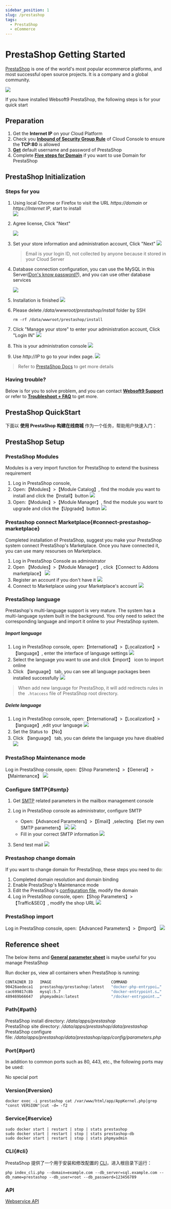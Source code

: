 ```yaml
---
sidebar_position: 1
slug: /prestashop
tags:
  - PrestaShop
  - eCommerce
---
```


# PrestaShop Getting Started

[PrestaShop](https://prestashop.com) is one of the world's most popular ecommerce platforms, and most successful open source projects. It is a company and a global community.

![](https://libs.websoft9.com/Websoft9/DocsPicture/zh/prestashop/pretashopui-websoft9.png)  

If you have installed Websoft9 PrestaShop, the following steps is for your quick start


## Preparation

1. Get the **Internet IP** on your Cloud Platform
2. Check you **[Inbound of Security Group Rule](https://support.websoft9.com/docs/faq/tech-instance.html)** of Cloud Console to ensure the **TCP:80** is allowed
3. **[Get](./user/credentials)** default username and password of PrestaShop  
4. Complete **[Five steps for Domain](./administrator/domain_step)** if you want to use Domain for PrestaShop

## PrestaShop Initialization

### Steps for you

1. Using local Chrome or Firefox to visit the URL *https://domain* or *https://Internet IP*, start to install    
   ![](https://libs.websoft9.com/Websoft9/DocsPicture/en/prestashop/ps01.png)

2. Agree license, Click "Next"

   ![](https://libs.websoft9.com/Websoft9/DocsPicture/en/prestashop/ps02.png)

3. Set your store information and administration account, Click "Next"
   ![](https://libs.websoft9.com/Websoft9/DocsPicture/en/prestashop/ps03.png)
   
   > Email is your login ID, not collected by anyone because it stored in your Cloud Server

4. Database connection configuration, you can use the MySQL in this Server([Don's know password?](./user/credentials)), and you can use other database services

   ![](https://libs.websoft9.com/Websoft9/DocsPicture/en/prestashop/ps04.png)

5. Installation is finished
   ![](https://libs.websoft9.com/Websoft9/DocsPicture/en/prestashop/ps05.png)

6. Please delete */data/wwwroot/prestashop/install* folder by SSH
   ```
   rm -rf /data/wwwroot/prestashop/install
   ```
7. Click "Manage your store" to enter your administration account, Click "Login IN"
   ![](https://libs.websoft9.com/Websoft9/DocsPicture/en/prestashop/ps07.png)

8. This is your administration console
   ![](https://libs.websoft9.com/Websoft9/DocsPicture/en/prestashop/ps08.png)

9. Use *http://IP*  to go to your index page.
   ![](https://libs.websoft9.com/Websoft9/DocsPicture/en/prestashop/ps09.png)

> Refer to [PrestaShop Docs](https://www.prestashop.com/en/resources/documentations) to get more details

### Having trouble?

Below is for you to solve problem, and you can contact **[Websoft9 Support](./helpdesk)** or refer to **[Troubleshoot + FAQ](./faq#setup)** to get more.  

## PrestaShop QuickStart

下面以 **使用 PrestaShop 构建在线商城** 作为一个任务，帮助用户快速入门：

## PrestaShop Setup

### PrestaShop Modules

Modules is a very import function for PrestaShop to extend the business requirement

1. Log in PrestaShop console,
2. Open:【Modules】>【Module Catalog】, find the module you want to install and click the【Install】button
   ![](https://libs.websoft9.com/Websoft9/DocsPicture/zh/prestashop/prestashop-installmd-websoft9.png)
3. Open:【Modules】>【Module Manager】, find the module you want to upgrade and click the【Upgrade】button
   ![](https://libs.websoft9.com/Websoft9/DocsPicture/zh/prestashop/prestashop-upgrademodules-websoft9.png)

### Prestashop connect Marketplace{#connect-prestashop-marketplace}

Completed installation of PrestaShop, suggest you make your PrestaShop system connect PrestaShop's Marketplace. Once you have connected it, you can use many resourses on Marketplace.

1. Log in PrestaShop Console as administrator
2. Open 【Modules】>【Module Manager】, click【Connect to Addons marketplace】
   ![](https://libs.websoft9.com/Websoft9/DocsPicture/zh/prestashop/prestashop-connectmk-websoft9.png)  
3. Register an account if you don't have it
   ![](https://libs.websoft9.com/Websoft9/DocsPicture/zh/prestashop/prestashop-registeraccount-websoft9.png)  
4. Connect to Marketplace using your Marketplace's account
   ![](http://libs.websoft9.com/Websoft9/DocsPicture/en/prestashop/prestashop-marketplace-websoft9.png)

### PrestaShop language

Prestashop's multi-language support is very mature. The system has a multi-language system built in the background. You only need to select the corresponding language and import it online to your PrestaShop system.

##### Import language

1. Log in PrestaShop console, open:【International】>【Localization】>【language】, enter the interface of language settings
   ![](http://libs.websoft9.com/Websoft9/DocsPicture/en/prestashop/prestashop-local-websoft9.png)
2. Select the language you want to use and click【import】 icon to import online
3. Click 【language】 tab, you can see all language packages been installed successfully
   ![](https://libs.websoft9.com/Websoft9/DocsPicture/en/prestashop/prestashop-alllanguage-websoft9.png) 

> When add new language for PrestaShop, it will add redirects rules in the  `.htaccess` file of PrestaShop root directory.

##### Delete language

1. Log in PrestaShop console, open:【International】>【Localization】>【language】,edit your language
   ![](https://libs.websoft9.com/Websoft9/DocsPicture/en/prestashop/prestashop-dellanguage001-websoft9.png)
2. Set the Status to 【No】
3. Click 【language】 tab, you can delete the language you have disabled
   ![](https://libs.websoft9.com/Websoft9/DocsPicture/zh/prestashop/prestashop-dellanguage002-websoft9.png)

### PrestaShop Maintenance mode

Log in PrestaShop console, open:【Shop Parameters】>【General】>【Maintenance】
![](https://libs.websoft9.com/Websoft9/DocsPicture/zh/prestashop/prestashop-mantmode-websoft9.png)

### Configure SMTP{#smtp}

1. Get [SMTP](./administrator/smtp) related parameters in the mailbox management console
  
2. Log in PrestaShop console as administrator, configure SMTP  
  
   - Open:【Advanced Parameters】>【Email】,selecting 【Set my own SMTP parameters】
     ![](https://libs.websoft9.com/Websoft9/DocsPicture/en/prestashop/prestashop-smtp001-websoft9.png)
     ![](https://libs.websoft9.com/Websoft9/DocsPicture/en/prestashop/prestashop-smtp002-websoft9.png)
   - Fill in your correct SMTP information
     ![](https://libs.websoft9.com/Websoft9/DocsPicture/en/prestashop/prestashop-smtp003-websoft9.png)

3. Send test mail
   ![](https://libs.websoft9.com/Websoft9/DocsPicture/en/prestashop/prestashop-smtp004-websoft9.png)
     

### Prestashop change domain

If you want to change domain for PrestaShop, these steps you need to do:

1. Completed domain resolution and domain binding
2. Enable PrestaShop's Maintenance mode
3. Edit the PrestaShop's [configuration file](#path), modify the domain
4. Log in PrestaShop console, open:【Shop Parameters】>【Traffic&SEO】, modify the shop URL
  ![](https://libs.websoft9.com/Websoft9/DocsPicture/zh/prestashop/prestashop-seturl-websoft9.png)

### PrestaShop import

Log in PrestaShop console, open:【Advanced Parameters】>【Import】
![](https://libs.websoft9.com/Websoft9/DocsPicture/zh/prestashop/prestashop-importdb-websoft9.png)

## Reference sheet

The below items and **[General parameter sheet](./administrator/parameter)** is maybe useful for you manage PrestaShop

Run docker ps, view all containers when PrestaShop is running:

```bash
CONTAINER ID   IMAGE                          COMMAND                  CREATED          STATUS          PORTS                                                  NAMES
90426aedeca1   prestashop/prestashop:latest   "docker-php-entrypoi…"   47 minutes ago   Up 47 minutes   0.0.0.0:9001->80/tcp, :::9001->80/tcp                  prestashop
cac699817c8b   mysql:5.7                      "docker-entrypoint.s…"   47 minutes ago   Up 47 minutes   0.0.0.0:3306->3306/tcp, :::3306->3306/tcp, 33060/tcp   prestashop-db
489469b66647   phpmyadmin:latest              "/docker-entrypoint.…"   48 minutes ago   Up 48 minutes   0.0.0.0:9090->80/tcp, :::9090->80/tcp                  phpmyadmin
```

### Path{#path}
  
PrestaShop install directory: */data/apps/prestashop*  
PrestaShop site directory: */data/apps/prestashop/data/prestashop*  
PrestaShop configure file: */data/apps/prestashop/data/prestashop/app/config/parameters.php* 

### Port{#port}

In addition to common ports such as 80, 443, etc., the following ports may be used:

No special port

### Version{#version}

```
docker exec -i prestashop cat /var/www/html/app/AppKernel.php|grep "const VERSION"|cut -d= -f2
```

### Service{#service}

```shell
sudo docker start | restart | stop | stats prestashop
sudo docker start | restart | stop | stats prestashop-db
sudo docker start | restart | stop | stats phpmyadmin
```

### CLI{#cli}

PrestaShop 提供了一个用于安装和修改配置的 [CLI](https://doc.prestashop.com/display/PS17/Installing+PrestaShop+using+the+command-line+script)，进入根目录下运行：  

```
php index_cli.php --domain=example.com --db_server=sql.example.com --db_name=prestashop --db_user=root --db_password=123456789
```

### API

[Webservice API](https://devdocs.prestashop.com/1.7/webservice/)
